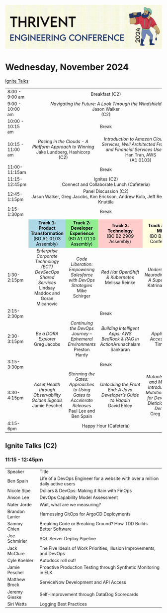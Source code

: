 ![Conference Logo](conference-logo.png)
# Wednesday, November 2024

[Ignite Talks](#ignite-talks-c2)

<table>
    <tr>
        <td width="150px">8:00 - 9:00 am</td>
        <td width="600px" align="center" colspan="4">Breakfast (C2)</td>
    </tr>
    <tr>
        <td width="150px">9:00 - 10:00 am</td>
        <td width="600px" align="center" colspan="4"><i>Navigating the Future: A Look Through the Windshield</i><br> Jason Walker <br> (C2)
        </td>
    </tr>
    <tr>
        <td width="150px">10:00 - 10:15 am</td>
        <td width="600px" align="center" colspan="4">Break</td>
    </tr>
    <tr>
        <td width="150px">10:15 - 11:00 am</td>
        <td width="300px" align="center" colspan="2"><i>Racing in the Clouds - A Platform Approach to Winning</i><br>Jake Lundberg, Hashicorp<br>(C2)</td>
        <td width="300px" align="center" colspan="2"><i>Introduction to Amazon Cloud: Core Services, Well Architected Framework and Financial Services Use Cases</i><br>Han Tran, AWS<br>(A1 0103)</td>
    </tr>
    <tr>
        <td width="150px">11:00-11:15am</td>
        <td width="600px" align="center" colspan="4">Break</td>
    </tr>
    <tr>
        <td width="150px">11:15-12:45pm</td>
        <td width="600px" align="center" colspan="4">Ignites (C2)<br>Connect and Collaborate Lunch (Cafeteria)</td>
    </tr>
    <tr>
        <td width="150px">12:45-1:15pm</td>
        <td width="600px" align="center" colspan="4">Panel Discussion (C2)<br>
        Jason Walker, Greg Jacobs, Kim Erickson, Andrew Kolb, Jeff Relien, Reid Knuttila</td>
    </tr>
    <tr>
        <td width="150px">1:15-1:30pm</td>
        <td width="600px" align="center" colspan="4">Break</td>
    </tr>
    <tr>
        <td colspan="5"></td>
    </tr>
    <tr>
        <td width="150px"></td>
        <td width="150px" align="center" bgcolor="#ADD8E6" style="color:black;"><b>Track 1: Product Transformation</b><br>(BO A1 0103 Assembly)</td>
        <td width="150px" align="center" bgcolor="#90EE90" style="color:black;"><b>Track 2: Developer Experience</b><br>(BO A1 0110 Assembly)</td>
        <td width="150px" align="center" bgcolor="#FFCCCB" style="color:black;"><b>Track 3: Technology</b><br>(BO B2 2909 Assembly)</td>
        <td width="150px" align="center" bgcolor="#FFFFE0" style="color:black;"><b>Track 4: Party Mix…</b><br>(BO B2 1815 Conference)</td>
    </tr>
    <tr>
        <td width="150px">1:30-2:15pm</td>
        <td width="150px" align="center"><i>Enterprise Corporate Technology (ECT)<br>DevSecOps Shared Services</i><br>Lindsay Maddox and Goran Micanovic</td>
        <td width="150px" align="center"><i>Code Liberation: Empowering Salesforce with DevOps Strategies</i><br>Mike Schirger</td>
        <td width="150px" align="center"><i>Red Hat OpenShift & Kubernetes</i><br>Melissa Reinke</td>
        <td width="150px" align="center"><i>Understanding Neurodivergence: A Superpower</i><br>Katrina Somsel</td> 
    </tr>
    <tr>
        <td width="150px">2:15-2:30pm</td>
        <td width="600px" align="center" colspan="4">Break</td>
    </tr>
    <tr>
        <td width="150px">2:30-3:15pm</td>
        <td width="150px" align="center"><i>Be a DORA Explorer</i><br>Greg Jacobs</td>
        <td width="150px" align="center"><i>Continuing the DevOps Journey – Ephemeral Environments</i><br>Preston Hardy</td>
        <td width="150px" align="center"><i>Building Intelligent Apps: AWS BedRock & RAG in Action</i>Arunachalam Sankaran</td>
        <td width="150px" align="center"><i>Application Accessibility</i><br>Tim Lim</td>
    </tr>
    <tr>
        <td width="150px">3:15-3:30pm</td>
        <td width="600px" align="center" colspan="4">Break</td>
    </tr>
    <tr>
        <td width="150px">3:30-4:15pm</td>   
        <td width="150px" align="center"><i>Asset Health through Observability Golden Signals</i><br>Jamie Peschel</td> 
        <td width="150px" align="center"><i>Storming the Gates: Approaches to Using Gates to Accelerate Releases</i><br>Paul Lee and Ben Spain</td>
        <td width="150px" align="center"><i>Unlocking the Front End: A Java Developer’s Guide to Vaadin</i><br>David Ehley</td>
        <td width="150px" align="center"><i>Mutants, Mania, and Mischief: Introduction to Mutation Testing for Developers, Dieticians, and Dentists</i><br>Greg Mumm</td>
    </tr>
    <tr>
        <td width="150px">4:15-6pm</td>
        <td width="600px" align="center" colspan="4">Happy Hour (Cafeteria)</td>
    </tr>
</table>

## Ignite Talks (C2)
### 11:15 - 12:45pm
<table>
    <tr>
        <td>Speaker</td>
        <td>Title</td>
    </tr>
    <tr>
        <td>Ben Spain</td>
        <td>Life of a DevOps Engineer for a website with over a million daily active users 
    </tr>
    <tr>
        <td>Nicole Sipe</td>
        <td>Dollars & DevOps: Making it Rain with FinOps</td>
    </tr>
    <tr>
        <td>Anson Lee</td>
        <td>DevOps Capability Model Assessment</td>
    </tr>
    <tr>
        <td>Nater Jorde</td>
        <td>Wait, what are we measuring?</td>
    </tr>
    <tr>
        <td>Brandon Lanier</td>
        <td>Harnessing GitOps for ArgoCD Deployments</td>
    </tr>
    <tr>
        <td>Sammy Chien</td>
        <td>Breaking Code or Breaking Ground? How TDD Builds Better Software</td>
    </tr>
    <tr>
        <td>Joe Schmirler</td>
        <td>SQL Server Deploy Pipeline</td>
    </tr>
    <tr>
        <td>Jack McClure</td>
        <td>The Five Ideals of Work Priorities, Illusion Improvements, and DevOps</td>
    </tr>
    <tr>
        <td>Cyle Koehler</td>
        <td>Autodocs roll out!</td>
    </tr>
    <tr>
        <td>Jamie Peschel</td>
        <td>Proactive Production Testing through Synthetic Monitoring in ELK</td>
    </tr>
    <tr>
        <td>Matthew Brock</td>
        <td>ServiceNow Development and API Access</td>
    </tr>
    <tr>
        <td>Jeremy Gieske</td>
        <td>Self-Improvement through DataDog Scorecards</td>
    </tr>
    <tr>
        <td>Siri Watts</td>
        <td>Logging Best Practices</td>
    </tr>
</table>
